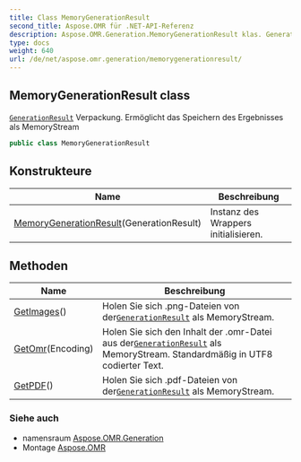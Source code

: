 ```yaml
---
title: Class MemoryGenerationResult
second_title: Aspose.OMR für .NET-API-Referenz
description: Aspose.OMR.Generation.MemoryGenerationResult klas. GenerationResult Verpackung. Ermöglicht das Speichern des Ergebnisses als MemoryStream
type: docs
weight: 640
url: /de/net/aspose.omr.generation/memorygenerationresult/
---
```

## MemoryGenerationResult class

[`GenerationResult`](../generationresult/) Verpackung. Ermöglicht das Speichern des Ergebnisses als MemoryStream

```csharp
public class MemoryGenerationResult
```

## Konstrukteure

| Name | Beschreibung |
| --- | --- |
| [MemoryGenerationResult](memorygenerationresult/)(GenerationResult) | Instanz des Wrappers initialisieren. |

## Methoden

| Name | Beschreibung |
| --- | --- |
| [GetImages](../../aspose.omr.generation/memorygenerationresult/getimages/)() | Holen Sie sich .png-Dateien von der[`GenerationResult`](../generationresult/) als MemoryStream. |
| [GetOmr](../../aspose.omr.generation/memorygenerationresult/getomr/)(Encoding) | Holen Sie sich den Inhalt der .omr-Datei aus der[`GenerationResult`](../generationresult/) als MemoryStream. Standardmäßig in UTF8 codierter Text. |
| [GetPDF](../../aspose.omr.generation/memorygenerationresult/getpdf/)() | Holen Sie sich .pdf-Dateien von der[`GenerationResult`](../generationresult/) als MemoryStream. |

### Siehe auch

* namensraum [Aspose.OMR.Generation](../../aspose.omr.generation/)
* Montage [Aspose.OMR](../../)



